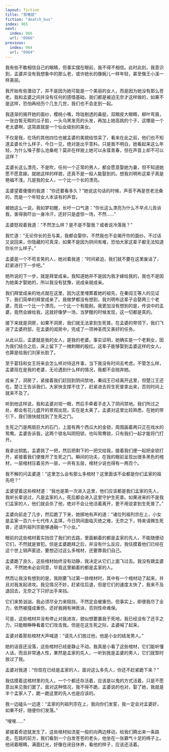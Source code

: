 ```yaml
---
layout: fiction
title: "鸳鸯锁"
fiction: "deatch_bus"
index: 965
next:
  index: 966
  url: "0966"
previous:
  index: 964
  url: "0964"
---
```

我有些不敢相信自己的眼睛，但事实摆在眼前，我不得不相信。此时此刻，我意识到，孟婆并没有我想象中的那么老，或许她长的像婉儿一样年轻，甚至像王小溪一样美丽。

我开始有些激动了，并不是因为她可能是一个美丽的女人，而是因为她没有那么苍老。我和孟婆之间并没有任何的感情基础，我们都是被迫无奈才这样做的，如果不是这样，恐怕再经历个几生几世，我们也不会走到一起。

我逐渐的揭开她的面纱，樱桃小嘴，玲珑剔透的鼻挺，双眼皮大眼睛，柳叶弯眉，一张白皙无暇的瓜子脸，一头乌黑发亮的头发，再加上她高挑的个子，这哪是一个老太婆啊，这简直就是一个仙女级别的美女。

不仅是我，在场的其他四位也被孟婆的美貌给惊呆了，看来在此之前，他们也不知道孟婆长什么样子，今日一见，绝对是出乎意料。只是我不明白，她看起来这么年轻，为什么嗓子那么沧桑呢？莫非在样貌上她可以永葆青春，但在声音上却不可以这样？

孟婆长这么漂亮，不是吹，任何一个正常的男人，都会愿意娶她为妻，但不知道她愿不愿意嫁。就她这样的样貌，还真不是一般人能娶到的。想我刘明布这辈子真是艳福不浅，凡是我的女人，一个比一个长的漂亮。

孟婆望着傻傻的我道：“你还要看多久？”她说这句话的时候，声音不再是苍老沧桑的，而是一个年轻女人本该有的声音。

被她这么一说，我如梦初醒，长吁一口气道：“你长这么漂亮为什么不早点儿告诉我，害得我吓出一身冷汗，还好只是虚惊一场，不然……”

孟婆怒视着我道：“不然怎么样？是不是不娶我？或者说冷落我？”

我忙道：“无论你长的丑与美，我都会娶你，不然我也不会揭开你的面纱。不过话又说回来，你隐藏的可真深，如果不是因为阴间有难，恐怕大家这辈子都无法知道你长什么样子。”

孟婆是一个不苟言笑的人，她对着我道：“时间紧迫，我们就不要在这里废话了，赶紧进行下一步吧。”

她所说的下一步，就是拜堂成亲。我知道她并不是因为我才嫁给我的，我也不是因为她美才娶她的，所以我没有犹豫，说成亲就成亲。

我们拜堂成亲的地点就在这里，因为这里埋葬着她的祖先，在秦阎王等人的见证下，我们简单的拜堂成亲了。我做梦都没有想到，我刘明布这辈子会娶两三个老婆，而且一个比一个漂亮，一个比一个有能耐。我更加没有想到的是，传说中的孟婆，竟然会嫁给我，这就好像梦一场，当梦醒的时候发现，这一切都是真的。

接下来就是洞房，如果不洞房，我们就无法拿到生死普。在孟婆的带领下，我们飞进了孟婆府邸，在孟婆的闺房中，完成了一项神圣而又美好的任务。

从此以后，孟婆就是我的女人，是我的老婆。事实证明，她确实是一个老剩女，因为我们结合之后，床上留下了一摊刺眼的殷红。这辈子能够娶到孟婆这样的女人，也算是给我们刘家长脸了。

至于葛钰和女王将来会怎么样对待这件事，当下我没有时间去考虑。不管怎么样，孟婆现在是我的老婆，无论遇到什么样的情况，我都不会抛弃她。

成亲了，洞房了，紧接着我们赶回到阴间禁地，秦阎王已经离开这里，但楚江王还在。楚江王告诉我们，大家快支撑不住了，赶紧进去将生死普拿出来，否则时间上就来不及了。

听到他这样说，我和孟婆对视一眼，然后手牵着手走入了阴间禁地。我们所过之处，都会有花儿盛开的景观出现，实在是太美了。孟婆对这里比较熟悉，在她的带引下，我们很快就找到了生死之门。

生死之门是两扇巨大的石门，上面有两个西瓜大的金锁，周围画着两只正在戏水的鸳鸯。孟婆告诉我，这两个锁名叫阴阳锁，也叫鸳鸯锁，只有我们一起才能将门打开。

我拿出钥匙，孟婆挑了一把，然后把剩下的一把交给我，接着我们便一起把金锁打开，紧接着我们便推开了生死之门。瞬间的功夫，在我的眼前呈现出很多黑色的棺材，一层棺材压着另外一层，一共有五层，棺材少说也得有一两百个。

我不解的问孟婆道：“这里怎么会有那么多棺材？这里面该不会都是你们孟家的祖先吧？”

孟婆望着这些棺材道：“我也是第一次进入这里，他们应该都是我们孟家的先人，我听长辈说过，凡是孟家的人，死后都会进入这里守护生死普。如果进来的不是我们孟家的人，他们就会杀了他，绝对不会让他活着离开，更不用说拿到生死普了。”

孟婆向前走了几步，然后跪了下来，她掷地有声的道：“诸位列祖列宗在上，小女是孟家一百六十七代传人孟琪，今日阴间面临灭绝之难，无奈之下，特来请赐生死普，还请列祖列宗能够通融一下小女。”

眼前的这些棺材着实挡住了我们的去路，里面躺着的都是孟家的先人，不能随便动它们，不然就是冒犯。但是孟婆跪拜之后，并没有什么反应，我估摸着他们已经在这个世上销声匿迹，要想迈过这么多棺材，还要靠我们自己。

孟婆跪了良久，这些棺材始终没有动静，我决定从它们上面飞过去。我没有跟孟婆说，不然她未必会同意，毕竟这里躺着的都是孟家的人。

然而让我没有想到的是，我刚要飞过第一排棺材时，其中有一个棺材动了起来，并且对我发起进攻。我见情况不妙，赶紧往后退，但是它们的速度太快了，我来不及退回去，无奈之下只好出手来挡。

它们来势汹汹，我必须尽全力来阻挡，不然定会被重伤。但事实上，即便我尽了全力，依然被撞成重伤，还好我拥有神医诀，否则性命难保。

可是，这些棺材并没有停止对我进攻，貌似想要置我于死地，我已经没有了还手之力，只能眼睁睁看着它们攻击我。但是在这生死之际，孟婆喊了起来。

孟婆对着那些棺材大声喊道：“请先人们放过他，他是小女的结发男人。”

她的话音还没落，这些棺材已经是静止不动。我真是小看了这些棺材，它们能听懂人话，而且非常通人性，果然是孟家的先人，一听到我是孟婆的男人，它们就暂时放过了我。

孟婆对我道：“你现在已经是孟家的人，面对这么多先人，你还不赶紧跪下来？”

我估摸着这棺材里的先人，一个个都还存活着，应该是以鬼的方式活着，只是不愿意出来见我们罢了。面对这种情况，我不得不跪，孟婆说的也对，娶了她，我就是半个孟家人了，跪一跪这里的先人也是应该的。

我一边磕头一边道：“孟家的列祖列宗在上，我向你们发誓，我一定会对孟婆好，如果不好，随便你们发落。”

“嗖嗖……”

紧接着奇迹就发生了，这些棺材如流星一般的向两边移动，给我们腾出来一条路走。在路的前方，我们看到一个白发苍苍的老头，他坐在一张霸气十足的椅子上。他闭着眼睛，满面红光，好像在闭目休养，看他的样子，应该还活着。